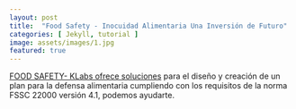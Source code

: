 ```yaml
---
layout: post
title:  "Food Safety - Inocuidad Alimentaria Una Inversión de Futuro"
categories: [ Jekyll, tutorial ]
image: assets/images/1.jpg
featured: true
---
```

<a href="#">FOOD SAFETY- KLabs ofrece soluciones</a> para el diseño y creación de un plan para la defensa alimentaria cumpliendo con los requisitos de la norma FSSC 22000 versión 4.1, podemos ayudarte.

